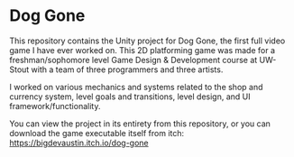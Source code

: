 # Dog Gone
This repository contains the Unity project for Dog Gone, the first full video game I have ever worked on. This 2D platforming game was made for a freshman/sophomore level Game Design & Development course at UW-Stout with a team of three programmers and three artists.

I worked on various mechanics and systems related to the shop and currency system, level goals and transitions, level design, and UI framework/functionality.

You can view the project in its entirety from this repository, or you can download the game executable itself from itch: https://bigdevaustin.itch.io/dog-gone
